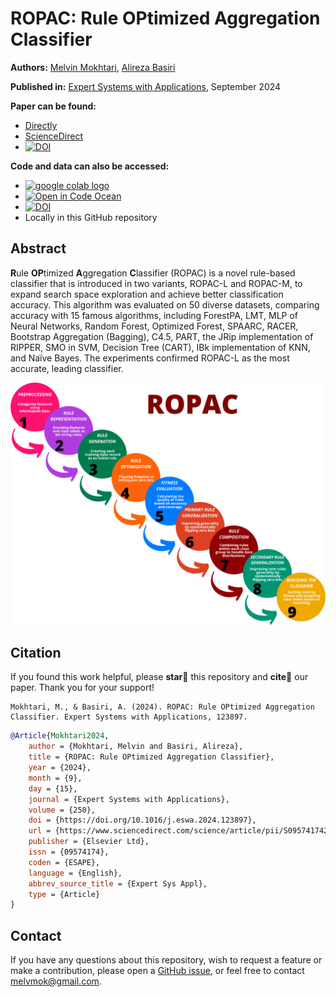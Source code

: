 # ROPAC: **R**ule **OP**timized **A**ggregation **C**lassifier

**Authors:** [Melvin Mokhtari](https://melmo.ir/), [Alireza Basiri](https://basiri.iut.ac.ir/)

**Published in:** [Expert Systems with Applications](https://www.sciencedirect.com/journal/expert-systems-with-applications), September 2024

**Paper can be found:**
- [Directly](https://github.com/MelvinMo/ROPAC-Rule-OPtimized-Aggregation-Classifier/blob/main/ROPAC%20Rule%20OPtimized%20Aggregation%20Classifier.pdf)
- [ScienceDirect](https://www.sciencedirect.com/science/article/abs/pii/S0957417424007632?via%3Dihub)
- [![DOI](https://img.shields.io/badge/DOI-10.1016/j.eswa.2024.123897-blue)](https://doi.org/10.1016/j.eswa.2024.123897)

**Code and data can also be accessed:**
- <a href="https://colab.research.google.com/drive/1KrBPTdyYXqQqEslnS5UJ1oKho8sDfODJ?usp=sharing"><img src="https://colab.research.google.com/assets/colab-badge.svg" alt="google colab logo"></a>
- [![Open in Code Ocean](https://codeocean.com/codeocean-assets/badge/open-in-code-ocean.svg)](https://codeocean.com/capsule/2356040/tree)
- [![DOI](https://img.shields.io/badge/DOI-10.24433/CO.7399708.v2-blue)](https://doi.org/10.24433/CO.7399708.v2)
- Locally in this GitHub repository

## Abstract
**R**ule **OP**timized **A**ggregation **C**lassifier (ROPAC) is a novel rule-based classifier that is introduced in two variants, ROPAC-L and ROPAC-M, to expand search space exploration and achieve better classification accuracy. This algorithm was evaluated on 50 diverse datasets, comparing accuracy with 15 famous algorithms, including ForestPA, LMT, MLP of Neural Networks, Random Forest, Optimized Forest, SPAARC, RACER, Bootstrap Aggregation (Bagging), C4.5, PART, the JRip implementation of RIPPER, SMO in SVM, Decision Tree (CART), IBk implementation of KNN, and Naïve Bayes. The experiments confirmed ROPAC-L as the most accurate, leading classifier.

![](https://github.com/MelvinMo/ROPAC-Rule-OPtimized-Aggregation-Classifier/blob/main/ROPAC_FlowDiagram.png)

## Citation
If you found this work helpful, please **star🌟** this repository and **cite📑** our paper. Thank you for your support!

```APA
Mokhtari, M., & Basiri, A. (2024). ROPAC: Rule OPtimized Aggregation Classifier. Expert Systems with Applications, 123897.
```

```BibTeX
@Article{Mokhtari2024,
	author = {Mokhtari, Melvin and Basiri, Alireza},
	title = {ROPAC: Rule OPtimized Aggregation Classifier},
	year = {2024},
	month = {9},
	day = {15},
	journal = {Expert Systems with Applications},
	volume = {250},
	doi = {https://doi.org/10.1016/j.eswa.2024.123897},
	url = {https://www.sciencedirect.com/science/article/pii/S0957417424007632},
	publisher = {Elsevier Ltd},
	issn = {09574174},
	coden = {ESAPE},
	language = {English},
	abbrev_source_title = {Expert Sys Appl},
	type = {Article}
}
```

## Contact
If you have any questions about this repository, wish to request a feature or make a contribution, please open a [GitHub issue](https://github.com/MelvinMo/ROPAC-Rule-OPtimized-Aggregation-Classifier/issues), or feel free to contact [melvmok@gmail.com](mailto:melvmok@gmail.com).

